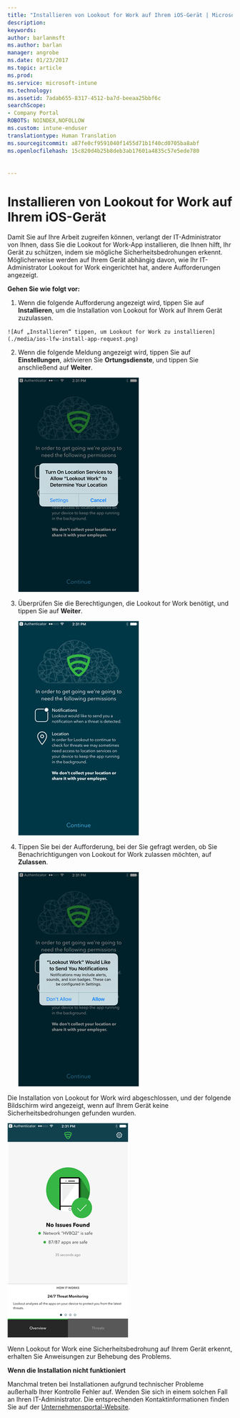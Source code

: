 ```yaml
---
title: "Installieren von Lookout for Work auf Ihrem iOS-Gerät | Microsoft-Dokumentation"
description: 
keywords: 
author: barlanmsft
ms.author: barlan
manager: angrobe
ms.date: 01/23/2017
ms.topic: article
ms.prod: 
ms.service: microsoft-intune
ms.technology: 
ms.assetid: 7adab655-8317-4512-ba7d-beeaa25bbf6c
searchScope:
- Company Portal
ROBOTS: NOINDEX,NOFOLLOW
ms.custom: intune-enduser
translationtype: Human Translation
ms.sourcegitcommit: a87fe0cf9591040f1455d71b1f40cd0705ba8abf
ms.openlocfilehash: 15c820d4b25b8deb3ab17601a4835c57e5ede780


---
```


# <a name="you-need-to-install-lookout-for-work-on-your-ios-device"></a>Installieren von Lookout for Work auf Ihrem iOS-Gerät

Damit Sie auf Ihre Arbeit zugreifen können, verlangt der IT-Administrator von Ihnen, dass Sie die Lookout for Work-App installieren, die Ihnen hilft, Ihr Gerät zu schützen, indem sie mögliche Sicherheitsbedrohungen erkennt. Möglicherweise werden auf Ihrem Gerät abhängig davon, wie Ihr IT-Administrator Lookout for Work eingerichtet hat, andere Aufforderungen angezeigt.

**Gehen Sie wie folgt vor:**

1.    Wenn die folgende Aufforderung angezeigt wird, tippen Sie auf **Installieren**, um die Installation von Lookout for Work auf Ihrem Gerät zuzulassen.

    ![Auf „Installieren“ tippen, um Lookout for Work zu installieren](./media/ios-lfw-install-app-request.png)

2. Wenn die folgende Meldung angezeigt wird, tippen Sie auf **Einstellungen**, aktivieren Sie **Ortungsdienste**, und tippen Sie anschließend auf **Weiter**.

    ![Tippen auf „Einstellungen“ und anschließend auf „Ortungsdienste“](./media/ios-lfw-allow-location-services.png)

3. Überprüfen Sie die Berechtigungen, die Lookout for Work benötigt, und tippen Sie auf **Weiter**.

    ![Sie sind jetzt mit Lookout for Work verbunden](./media/ios-lfw-permissions-lookout-needs.png)

4. Tippen Sie bei der Aufforderung, bei der Sie gefragt werden, ob Sie Benachrichtigungen von Lookout for Work zulassen möchten, auf **Zulassen**.

    ![Tippen auf „Einstellungen“ und anschließend auf „Ortungsdienste“](./media/ios-lfw-allow-notifications.png)


Die Installation von Lookout for Work wird abgeschlossen, und der folgende Bildschirm wird angezeigt, wenn auf Ihrem Gerät keine Sicherheitsbedrohungen gefunden wurden.

![Lookout for Work hat keine Sicherheitsbedrohungen gefunden](./media/ios-lfw-no-threats-found.png)

Wenn Lookout for Work eine Sicherheitsbedrohung auf Ihrem Gerät erkennt, erhalten Sie Anweisungen zur Behebung des Problems.

**Wenn die Installation nicht funktioniert**

Manchmal treten bei Installationen aufgrund technischer Probleme außerhalb Ihrer Kontrolle Fehler auf. Wenden Sie sich in einem solchen Fall an Ihren IT-Administrator. Die entsprechenden Kontaktinformationen finden Sie auf der [Unternehmensportal-Website](http://portal.manage.microsoft.com).



<!--HONumber=Jan17_HO4-->


